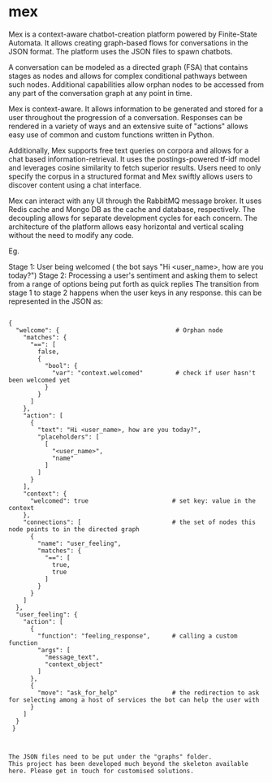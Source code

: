 # mex
Mex is a context-aware chatbot-creation platform powered by Finite-State Automata. It allows creating graph-based flows for conversations in the JSON format. The platform uses the JSON files to spawn chatbots.

A conversation can be modeled as a directed graph (FSA) that contains stages as nodes and allows for complex conditional pathways between such nodes. Additional capabilities allow orphan nodes to be accessed from any part of the conversation graph at any point in time.

Mex is context-aware. It allows information to be generated and stored for a user throughout the progression of a conversation. Responses can be rendered in a variety of ways and an extensive suite of "actions" allows easy use of common and custom functions written in Python.

Additionally, Mex supports free text queries on corpora and allows for a chat based information-retrieval. It uses the postings-powered tf-idf model and leverages cosine similarity to fetch superior results. Users need to only specify the corpus in a structured format and Mex swiftly allows users to discover content using a chat interface.

Mex can interact with any UI through the RabbitMQ message broker. It uses Redis cache and Mongo DB as the cache and database, respectively. The decoupling allows for separate development cycles for each concern. The architecture of the platform allows easy horizontal and vertical scaling without the need to modify any code.

Eg. 

Stage 1: User being welcomed ( the bot says "Hi <user_name>, how are you today?")
Stage 2: Processing a user's sentiment and asking them to select from a range of options being put forth as quick replies
The transition from stage 1 to stage 2 happens when the user keys in any response. this can be represented in the JSON as:

~~~~~~~~~~~~~~~~~~~~~~~~~~~~~~~~~~~~~~~~~~~~~~~~~~~~~~~~~~~~~~~~~~~~~~~~~~~~~~~~~~~~~~~~~~~~~~~~~~~~~~~~~~~~~~~~~~~~~~~~~~~~~

{
  "welcome": {                                # Orphan node
    "matches": {
      "==": [
        false,
        {
          "bool": {
            "var": "context.welcomed"         # check if user hasn't been welcomed yet
          }
        }
      ]
    },
    "action": [
      {
        "text": "Hi <user_name>, how are you today?",
        "placeholders": [
          [
            "<user_name>",
            "name"
          ]
        ]
      }
    ],
    "context": {
      "welcomed": true                       # set key: value in the context
    },
    "connections": [                         # the set of nodes this node points to in the directed graph
      {
        "name": "user_feeling",
        "matches": {
          "==": [
            true,
            true
          ]
        }
      }
    ]
  },
  "user_feeling": {
    "action": [
      {
        "function": "feeling_response",      # calling a custom function
        "args": [
          "message_text",
          "context_object"
        ]
      },
      {
        "move": "ask_for_help"               # the redirection to ask for selecting among a host of services the bot can help the user with
      }
    ]
  }
 }



The JSON files need to be put under the "graphs" folder.
This project has been developed much beyond the skeleton available here. Please get in touch for customised solutions.
